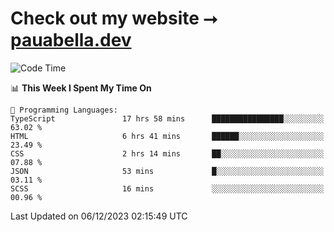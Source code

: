 # Check out my website ⭢ [pauabella.dev](https://pauabella.dev)

<!--START_SECTION:waka-->
![Code Time](http://img.shields.io/badge/Code%20Time-2%2C750%20hrs%2045%20mins-blue)

📊 **This Week I Spent My Time On** 

```text
💬 Programming Languages: 
TypeScript               17 hrs 58 mins      ████████████████░░░░░░░░░   63.02 % 
HTML                     6 hrs 41 mins       ██████░░░░░░░░░░░░░░░░░░░   23.49 % 
CSS                      2 hrs 14 mins       ██░░░░░░░░░░░░░░░░░░░░░░░   07.88 % 
JSON                     53 mins             █░░░░░░░░░░░░░░░░░░░░░░░░   03.11 % 
SCSS                     16 mins             ░░░░░░░░░░░░░░░░░░░░░░░░░   00.96 % 
```


 Last Updated on 06/12/2023 02:15:49 UTC
<!--END_SECTION:waka-->
